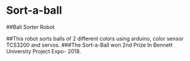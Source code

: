 # Sort-a-ball

##Ball Sorter Robot

##This robot sorts balls of 2 different colors using arduino, color sensor TCS3200 and servos.
###The Sort-a-Ball won 2nd Prize In Bennett University Project Expo- 2018.
